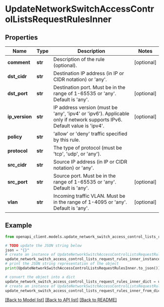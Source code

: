 # UpdateNetworkSwitchAccessControlListsRequestRulesInner


## Properties

Name | Type | Description | Notes
------------ | ------------- | ------------- | -------------
**comment** | **str** | Description of the rule (optional). | [optional] 
**dst_cidr** | **str** | Destination IP address (in IP or CIDR notation) or &#39;any&#39;. | 
**dst_port** | **str** | Destination port. Must be in the range of 1-65535 or &#39;any&#39;. Default is &#39;any&#39;. | [optional] 
**ip_version** | **str** | IP address version (must be &#39;any&#39;, &#39;ipv4&#39; or &#39;ipv6&#39;). Applicable only if network supports IPv6. Default value is &#39;ipv4&#39;. | [optional] 
**policy** | **str** | &#39;allow&#39; or &#39;deny&#39; traffic specified by this rule. | 
**protocol** | **str** | The type of protocol (must be &#39;tcp&#39;, &#39;udp&#39;, or &#39;any&#39;). | 
**src_cidr** | **str** | Source IP address (in IP or CIDR notation) or &#39;any&#39;. | 
**src_port** | **str** | Source port. Must be in the range  of 1-65535 or &#39;any&#39;. Default is &#39;any&#39;. | [optional] 
**vlan** | **str** | Incoming traffic VLAN. Must be in the range of 1-4095 or &#39;any&#39;. Default is &#39;any&#39;. | [optional] 

## Example

```python
from openapi_client.models.update_network_switch_access_control_lists_request_rules_inner import UpdateNetworkSwitchAccessControlListsRequestRulesInner

# TODO update the JSON string below
json = "{}"
# create an instance of UpdateNetworkSwitchAccessControlListsRequestRulesInner from a JSON string
update_network_switch_access_control_lists_request_rules_inner_instance = UpdateNetworkSwitchAccessControlListsRequestRulesInner.from_json(json)
# print the JSON string representation of the object
print(UpdateNetworkSwitchAccessControlListsRequestRulesInner.to_json())

# convert the object into a dict
update_network_switch_access_control_lists_request_rules_inner_dict = update_network_switch_access_control_lists_request_rules_inner_instance.to_dict()
# create an instance of UpdateNetworkSwitchAccessControlListsRequestRulesInner from a dict
update_network_switch_access_control_lists_request_rules_inner_from_dict = UpdateNetworkSwitchAccessControlListsRequestRulesInner.from_dict(update_network_switch_access_control_lists_request_rules_inner_dict)
```
[[Back to Model list]](../README.md#documentation-for-models) [[Back to API list]](../README.md#documentation-for-api-endpoints) [[Back to README]](../README.md)


